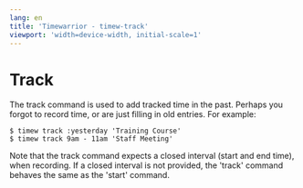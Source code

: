 ```yaml
---
lang: en
title: 'Timewarrior - timew-track'
viewport: 'width=device-width, initial-scale=1'
---
```


# Track

The track command is used to add tracked time in the past.
Perhaps you
forgot to record time, or are just filling in old entries.
For example:

    $ timew track :yesterday 'Training Course'
    $ timew track 9am - 11am 'Staff Meeting'

Note that the track command expects a closed interval (start and end
time), when recording.
If a closed interval is not provided, the
\'track\' command behaves the same as the \'start\' command.
